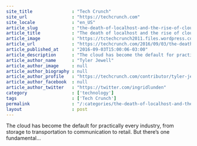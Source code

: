 ```yaml
---
site_title               : "Tech Crunch"
site_url                 : "https://techcrunch.com"
site_locale              : "en_US"
article_slug             : "the-death-of-localhost-and-the-rise-of-cloud-development"
article_title            : "The death of localhost and the rise of cloud development"
article_image            : "https://tctechcrunch2011.files.wordpress.com/2016/09/dp300700.jpg?w=764&h=400&crop=1"
article_url              : "https://techcrunch.com/2016/09/03/the-death-of-localhost-and-the-rise-of-cloud-development/"
article_published_at     : "2016-09-03T15:00:06-03:00"
article_description      : "The cloud has become the default for practically every industry, from storage to transportation to communication to retail. But there’s one fundamental..."
article_author_name      : "Tyler Jewell"
article_author_image     : null
article_author_biography : null
article_author_profile   : "https://techcrunch.com/contributor/tyler-jewell/"
article_author_facebook  : null
article_author_twitter   : "https://twitter.com/ingridlunden"
category                 : ['technology']
tags                     : ['Tech Crunch']
permalink                : "/:categories/the-death-of-localhost-and-the-rise-of-cloud-development/"
layout                   : post
---
```


The cloud has become the default for practically every industry, from storage to transportation to communication to retail. But there’s one fundamental...
